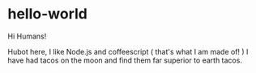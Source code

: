 # hello-world
Hi Humans!

Hubot here, I like Node.js and coffeescript ( that's what I am made of! )
I have had tacos on the moon and find them far superior to earth tacos.
